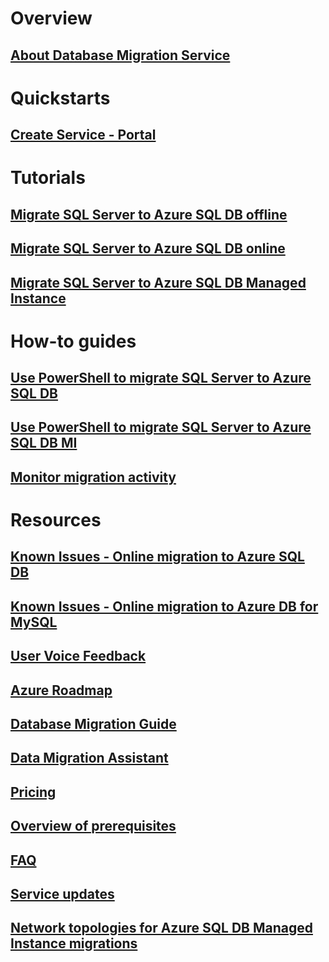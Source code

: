 # Overview
## [About Database Migration Service](dms-overview.md)

# Quickstarts
## [Create Service - Portal](quickstart-create-data-migration-service-portal.md)

# Tutorials
## [Migrate SQL Server to Azure SQL DB offline](tutorial-sql-server-to-azure-sql.md)
## [Migrate SQL Server to Azure SQL DB online](tutorial-sql-server-azure-sql-online.md)
## [Migrate SQL Server to Azure SQL DB Managed Instance](tutorial-sql-server-to-managed-instance.md)

# How-to guides
## [Use PowerShell to migrate SQL Server to Azure SQL DB](howto-sql-server-to-azure-sql-powershell.md)
## [Use PowerShell to migrate SQL Server to Azure SQL DB MI](howto-sql-server-to-azure-sql-mi-powershell.md)
## [Monitor migration activity](how-to-monitor-migration-activity.md)

# Resources
## [Known Issues - Online migration to Azure SQL DB](known-issues-azure-sql-online.md)
## [Known Issues - Online migration to Azure DB for MySQL](known-issues-azure-mysql-online.md)
## [User Voice Feedback](https://feedback.azure.com/forums/906100-azure-database-migration-service)
## [Azure Roadmap](https://azure.microsoft.com/roadmap/)
## [Database Migration Guide](https://aka.ms/datamigration)
## [Data Migration Assistant](https://aka.ms/dma)
## [Pricing](https://aka.ms/dms-pricing)
## [Overview of prerequisites](pre-reqs.md)
## [FAQ](faq.md)
## [Service updates](https://azure.microsoft.com/updates/?product=database-migration)
## [Network topologies for Azure SQL DB Managed Instance migrations](resource-network-topologies.md)
